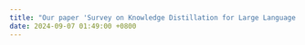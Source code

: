 ```yaml
---
title: "Our paper 'Survey on Knowledge Distillation for Large Language Models: Methods, Evaluation, and Application' is accepted by ACM TIST(JCR-Q1)!"
date: 2024-09-07 01:49:00 +0800
---
```

